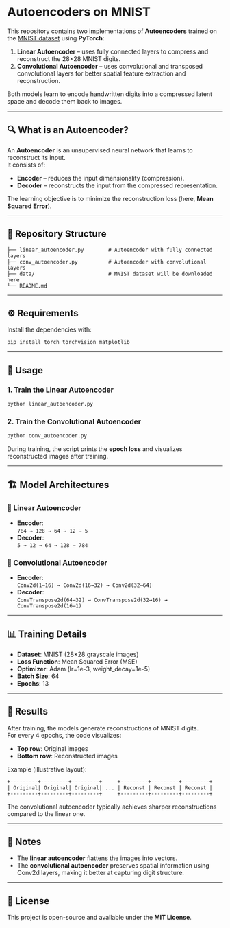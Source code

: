 # Autoencoders on MNIST

This repository contains two implementations of **Autoencoders** trained on the [MNIST dataset](http://yann.lecun.com/exdb/mnist/) using **PyTorch**:

1. **Linear Autoencoder** – uses fully connected layers to compress and reconstruct the 28×28 MNIST digits.  
2. **Convolutional Autoencoder** – uses convolutional and transposed convolutional layers for better spatial feature extraction and reconstruction.

Both models learn to encode handwritten digits into a compressed latent space and decode them back to images.

---

## 🔍 What is an Autoencoder?
An **Autoencoder** is an unsupervised neural network that learns to reconstruct its input.  
It consists of:
- **Encoder** – reduces the input dimensionality (compression).
- **Decoder** – reconstructs the input from the compressed representation.

The learning objective is to minimize the reconstruction loss (here, **Mean Squared Error**).

---

## 📂 Repository Structure
```
├── linear_autoencoder.py        # Autoencoder with fully connected layers
├── conv_autoencoder.py          # Autoencoder with convolutional layers
├── data/                        # MNIST dataset will be downloaded here
└── README.md
```

---

## ⚙️ Requirements
Install the dependencies with:

```bash
pip install torch torchvision matplotlib
```

---

## 🚀 Usage

### 1. Train the Linear Autoencoder
```bash
python linear_autoencoder.py
```

### 2. Train the Convolutional Autoencoder
```bash
python conv_autoencoder.py
```

During training, the script prints the **epoch loss** and visualizes reconstructed images after training.  

---

## 🏗 Model Architectures

### 🔹 Linear Autoencoder
- **Encoder**:  
  `784 → 128 → 64 → 12 → 5`  
- **Decoder**:  
  `5 → 12 → 64 → 128 → 784`  

### 🔹 Convolutional Autoencoder
- **Encoder**:  
  `Conv2d(1→16) → Conv2d(16→32) → Conv2d(32→64)`  
- **Decoder**:  
  `ConvTranspose2d(64→32) → ConvTranspose2d(32→16) → ConvTranspose2d(16→1)`  

---

## 📊 Training Details
- **Dataset**: MNIST (28×28 grayscale images)  
- **Loss Function**: Mean Squared Error (MSE)  
- **Optimizer**: Adam (lr=1e-3, weight_decay=1e-5)  
- **Batch Size**: 64  
- **Epochs**: 13  

---

## 🎨 Results
After training, the models generate reconstructions of MNIST digits.  
For every 4 epochs, the code visualizes:

- **Top row**: Original images  
- **Bottom row**: Reconstructed images  

Example (illustrative layout):

```
+---------+---------+---------+     +---------+---------+---------+
| Original| Original| Original| ... | Reconst | Reconst | Reconst |
+---------+---------+---------+     +---------+---------+---------+
```

The convolutional autoencoder typically achieves sharper reconstructions compared to the linear one.

---

## 📌 Notes
- The **linear autoencoder** flattens the images into vectors.  
- The **convolutional autoencoder** preserves spatial information using Conv2d layers, making it better at capturing digit structure.  

---

## 📜 License
This project is open-source and available under the **MIT License**.
